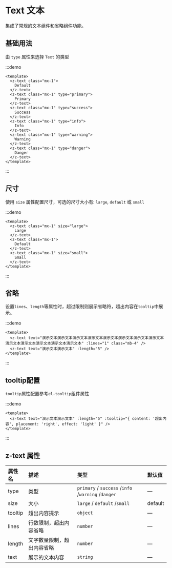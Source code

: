 # Text 文本

集成了常规的文本组件和省略组件功能。

## 基础用法

由 `type` 属性来选择 `Text` 的类型

:::demo

```vue
<template>
  <z-text class="mx-1">
    Default
  </z-text>
  <z-text class="mx-1" type="primary">
    Primary
  </z-text>
  <z-text class="mx-1" type="success">
    Success
  </z-text>
  <z-text class="mx-1" type="info">
    Info
  </z-text>
  <z-text class="mx-1" type="warning">
    Warning
  </z-text>
  <z-text class="mx-1" type="danger">
    Danger
  </z-text>
</template>
```

:::

## 尺寸

使用 `size` 属性配置尺寸，可选的尺寸大小有: `large`, `default` 或 `small`

:::demo

```vue
<template>
  <z-text class="mx-1" size="large">
    Large
  </z-text>
  <z-text class="mx-1">
    Default
  </z-text>
  <z-text class="mx-1" size="small">
    Small
  </z-text>
</template>
```

:::

## 省略

设置`lines`、`length`等属性时，超过限制则展示省略符，超出内容在`tooltip`中展示。

:::demo

```vue
<template>
  <z-text text="演示文本演示文本演示文本演示文本演示文本演示文本演示文本演示文本演示文本演示文本演示文本演示文本演示文本" :lines="1" class="mb-4" />
  <z-text text="演示文本演示文本" :length="5" />
</template>
```

:::

## tooltip配置

`tooltip`属性配置参考`el-tooltip`组件属性

:::demo

```vue
<template>
  <z-text text="演示文本演示文本" :length="5" :tooltip="{ content: '超出内容', placement: 'right', effect: 'light' }" />
</template>
```

:::

## z-text 属性

| 属性名    | 描述           | 类型      | 默认值  |
| :-------- | :------------- | :-------- | :------ |
| type      | 类型           | `primary` / `success` /`info` /`warning` /`danger`    | —       |
| size      | 大小           | `large` / `default` /`small`    | default |
| tooltip      | 超出内容提示           | `object`    | — |
| lines      | 行数限制，超出内容省略           | `number`    | — |
| length      | 文字数量限制，超出内容省略           | `number`    | — |
| text      | 展示的文本内容           | `string`    | — |
